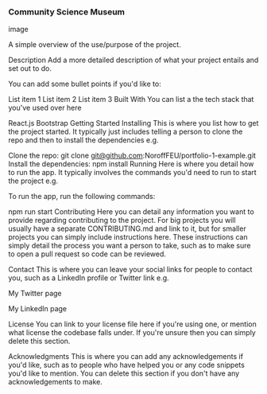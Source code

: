### Community Science Museum
image

A simple overview of the use/purpose of the project.

Description
Add a more detailed description of what your project entails and set out to do.

You can add some bullet points if you'd like to:

List item 1
List item 2
List item 3
Built With
You can list a the tech stack that you've used over here

React.js
Bootstrap
Getting Started
Installing
This is where you list how to get the project started. It typically just includes telling a person to clone the repo and then to install the dependencies e.g.

Clone the repo:
git clone git@github.com:NoroffFEU/portfolio-1-example.git
Install the dependencies:
npm install
Running
Here is where you detail how to run the app. It typically involves the commands you'd need to run to start the project e.g.

To run the app, run the following commands:

npm run start
Contributing
Here you can detail any information you want to provide regarding contributing to the project. For big projects you will usually have a separate CONTRIBUTING.md and link to it, but for smaller projects you can simply include instructions here. These instructions can simply detail the process you want a person to take, such as to make sure to open a pull request so code can be reviewed.

Contact
This is where you can leave your social links for people to contact you, such as a LinkedIn profile or Twitter link e.g.

My Twitter page

My LinkedIn page

License
You can link to your license file here if you're using one, or mention what license the codebase falls under. If you're unsure then you can simply delete this section.

Acknowledgments
This is where you can add any acknowledgements if you'd like, such as to people who have helped you or any code snippets you'd like to mention. You can delete this section if you don't have any acknowledgements to make.
